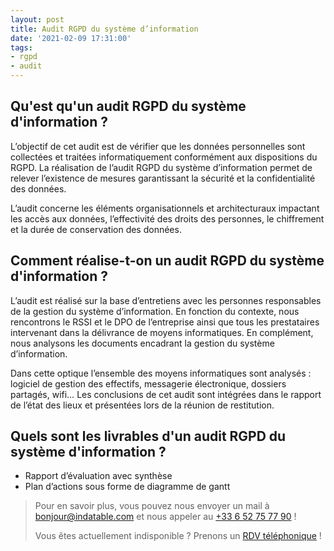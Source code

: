 ```yaml
---
layout: post
title: Audit RGPD du système d’information
date: '2021-02-09 17:31:00'
tags:
- rgpd
- audit
---
```


## Qu'est qu'un audit RGPD du système d'information ?

L’objectif de cet audit est de vérifier que les données personnelles sont collectées et traitées informatiquement conformément aux dispositions du RGPD. La réalisation de l’audit RGPD du système d’information permet de relever l’existence de mesures garantissant la sécurité et la confidentialité des données.

L’audit concerne les éléments organisationnels et architecturaux impactant les accès aux données, l’effectivité des droits des personnes, le chiffrement et la durée de conservation des données.

## Comment réalise-t-on un audit RGPD du système d'information ?

L’audit est réalisé sur la base d’entretiens avec les personnes responsables de la gestion du système d’information. En fonction du contexte, nous rencontrons le RSSI et le DPO de l’entreprise ainsi que tous les prestataires intervenant dans la délivrance de moyens informatiques. En complément, nous analysons les documents encadrant la gestion du système d’information.

Dans cette optique l’ensemble des moyens informatiques sont analysés : logiciel de gestion des effectifs, messagerie électronique, dossiers partagés, wifi… Les conclusions de cet audit sont intégrées dans le rapport de l’état des lieux et présentées lors de la réunion de restitution.

## Quels sont les livrables d'un audit RGPD du système d'information ?

- Rapport d’évaluation avec synthèse
- Plan d’actions sous forme de diagramme de gantt

> Pour en savoir plus, vous pouvez nous envoyer un mail à [bonjour@indatable.com](mailto:bonjour@indatable.com) et nous appeler au [+33 6 52 75 77 90](tel:0033652757790) !  
>   
> Vous êtes actuellement indisponible ? Prenons un [RDV téléphonique](https://calendly.com/indatable/rdv) !

